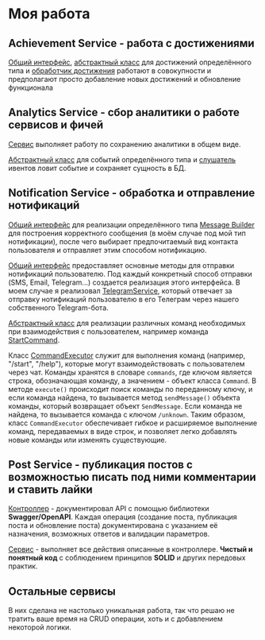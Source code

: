 # Моя работа
## Achievement Service - работа с достижениями
[Общий интерфейс](https://github.com/Ikhsanov-Nail-95/achievement_service/blob/main/src/main/java/faang/school/achievement/handler/EventHandler.java), [абстрактный класс](https://github.com/Ikhsanov-Nail-95/achievement_service/blob/main/src/main/java/faang/school/achievement/handler/AbstractEventHandler.java) для достижений определённого типа и [обработчик достижения](https://github.com/Ikhsanov-Nail-95/achievement_service/blob/main/src/main/java/faang/school/achievement/handler/AllLoveAchievementHandler.java) работают в совокупности и предполагают просто добавление новых достижений и обновление функционала

## Analytics Service - сбор аналитики о работе сервисов и фичей 
[Сервис](https://github.com/Ikhsanov-Nail-95/analytics_service/blob/main/src/main/java/faang/school/analytics/service/AnalyticsEventService.java) выполняет работу по сохранению аналитики в общем виде.

[Абстрактный класс](https://github.com/Ikhsanov-Nail-95/analytics_service/blob/main/src/main/java/faang/school/analytics/listener/AbstractListener.java) для событий определённого типа и [слушатель](https://github.com/Ikhsanov-Nail-95/analytics_service/blob/main/src/main/java/faang/school/analytics/listener/FollowerEventListener.java) ивентов ловит событие и сохраняет сущность в БД.

## Notification Service - обработка и отправление нотификаций
[Общий интерфейс](https://github.com/Ikhsanov-Nail-95/notification_service/blob/main/src/main/java/faang/school/notificationservice/messages/MessageBuilder.java) для реализации определённого типа [Message Builder](https://github.com/Ikhsanov-Nail-95/notification_service/blob/main/src/main/java/faang/school/notificationservice/messages/LikeEventMessageBuilder.java) для построения корректного сообщения (в моём случае под мой тип нотификации), после чего выбирает предпочитаемый вид контакта пользователя и отправляет этим способом нотификацию.

[Общий интерфейс](https://github.com/Ikhsanov-Nail-95/notification_service/blob/main/src/main/java/faang/school/notificationservice/service/NotificationService.java) предоставляет основные методы для отправки нотификаций пользователю. Под каждый конкретный способ отправки (SMS, Email, Telegram...) создается реализация этого интерфейса.
В моем случае я реализовал [TelegramService](https://github.com/Ikhsanov-Nail-95/notification_service/blob/main/src/main/java/faang/school/notificationservice/service/telegram/TelegramService.java), который отвечает за отправку нотификаций пользователю в его Телеграм через нашего собственного Telegram-бота.

[Абстрактный класс](https://github.com/Ikhsanov-Nail-95/notification_service/blob/main/src/main/java/faang/school/notificationservice/service/telegram/command/Command.java) для реализации различных команд необходимых при взаимодействия с пользователем, например команда [StartCommand](https://github.com/Ikhsanov-Nail-95/notification_service/blob/main/src/main/java/faang/school/notificationservice/service/telegram/command/StartCommand.java).

Класс [CommandExecutor](https://github.com/Ikhsanov-Nail-95/notification_service/blob/main/src/main/java/faang/school/notificationservice/service/telegram/command/CommandExecutor.java) служит для выполнения команд (например, "/start", "/help"), которые могут взаимодействовать с пользователем через чат. Команды хранятся в словаре `commands`, где ключом является строка, обозначающая команду, а значением - объект класса `Command`. В методе `execute()` происходит поиск команды по переданному ключу, и если команда найдена, то вызывается метод `sendMessage()` объекта команды, который возвращает объект `SendMessage`. Если команда не найдена, то вызывается команда с ключом `/unknown`.
Таким образом, класс `CommandExecutor` обеспечивает гибкое и расширяемое выполнение команд, передаваемых в виде строк, и позволяет легко добавлять новые команды или изменять существующие.

## Post Service - публикация постов с возможностью писать под ними комментарии и ставить лайки
[Контроллер](https://github.com/Ikhsanov-Nail-95/post_service/blob/main/src/main/java/faang/school/postservice/controller/PostController.java) - документировал API с помощью библиотеки **Swagger/OpenAPI**. Каждая операция (создание поста, публикация поста и обновление поста) документирована с указанием её назначения, возможных ответов и валидации параметров. 

[Сервис](https://github.com/Ikhsanov-Nail-95/post_service/blob/main/src/main/java/faang/school/postservice/service/PostService.java) - выполняет все действия описанные в контроллере. **Чистый и понятный код** с соблюдением принципов **SOLID** и других передовых практик.

## Остальные сервисы
В них сделана не настолько уникальная работа, так что решаю не тратить ваше время на CRUD операции, хоть и с добавлением некоторой логики.
